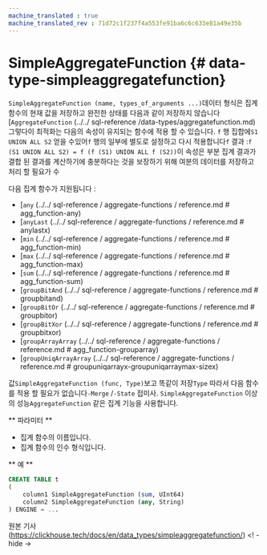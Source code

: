 ```yaml
---
machine_translated : true
machine_translated_rev : 71d72c1f237f4a553fe91ba6c6c633e81a49e35b
---
```


# SimpleAggregateFunction {# data-type-simpleaggregatefunction}

`SimpleAggregateFunction (name, types_of_arguments ...)`데이터 형식은 집계 함수의 현재 값을 저장하고 완전한 상태를 다음과 같이 저장하지 않습니다 [`AggregateFunction` (../../ sql-reference /data-types/aggregatefunction.md) 그렇다이 최적화는 다음의 속성이 유지되는 함수에 적용 할 수 있습니다. `f` 행 집합에`S1 UNION ALL S2` 얻을 수있어`f` 행의 일부에 별도로 설정하고 다시 적용합니다`f` 결과 :`f (S1 UNION ALL S2) = f (f (S1) UNION ALL f (S2))`이 속성은 부분 집계 결과가 결합 된 결과를 계산하기에 충분하다는 것을 보장하기 위해 여분의 데이터를 저장하고 처리 할 필요가 수

다음 집계 함수가 지원됩니다 :

- [`any` (../../ sql-reference / aggregate-functions / reference.md # agg_function-any)
- [`anyLast` (../../ sql-reference / aggregate-functions / reference.md # anylastx)
- [`min` (../../ sql-reference / aggregate-functions / reference.md # agg_function-min)
- [`max` (../../ sql-reference / aggregate-functions / reference.md # agg_function-max)
- [`sum` (../../ sql-reference / aggregate-functions / reference.md # agg_function-sum)
- [`groupBitAnd` (../../ sql-reference / aggregate-functions / reference.md # groupbitand)
- [`groupBitOr` (../../ sql-reference / aggregate-functions / reference.md # groupbitor)
- [`groupBitXor` (../../ sql-reference / aggregate-functions / reference.md # groupbitxor)
- [`groupArrayArray` (../../ sql-reference / aggregate-functions / reference.md # agg_function-grouparray)
- [`groupUniqArrayArray` (../../ sql-reference / aggregate-functions / reference.md # groupuniqarrayx-groupuniqarraymax-sizex)

값`SimpleAggregateFunction (func, Type)`보고 똑같이 저장`Type` 따라서 다음 함수를 적용 할 필요가 없습니다`-Merge` /`-State` 접미사. `SimpleAggregateFunction` 이상의 성능`AggregateFunction` 같은 집계 기능을 사용합니다.

** 파라미터 **

- 집계 함수의 이름입니다.
- 집계 함수의 인수 형식입니다.

** 예 **

```sql
CREATE TABLE t
(
    column1 SimpleAggregateFunction (sum, UInt64)
    column2 SimpleAggregateFunction (any, String)
) ENGINE = ...
```

원본 기사 (https://clickhouse.tech/docs/en/data_types/simpleaggregatefunction/) <! - hide ->
